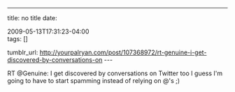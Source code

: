 ---
title: no title
date:

 2009-05-13T17:31:23-04:00  
tags:  []

tumblr_url:
http://yourpalryan.com/post/107368972/rt-genuine-i-get-discovered-by-conversations-on
\-\--

RT \@Genuine: I get discovered by conversations on Twitter too I guess
I'm going to have to start spamming instead of relying on @'s ;)

